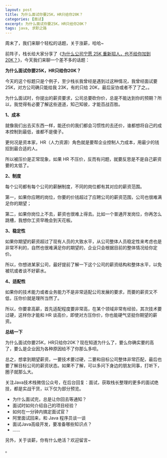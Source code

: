 ```yaml
---
layout: post
title: 为什么面试你要25K，HR只给你20K？
categories: [面试]
excerpt: 为什么面试你要25K，HR只给你20K？
tags: java, 求职之路
---
```

周末了，我们来聊个轻松的话题，关于涨薪，哈哈~

前阵子，栈长给大家分享了《[为什么公司宁愿 25K 重新招人，也不给你加到 20K？](https://mp.weixin.qq.com/s/LqLomUfxFQod0bGLZSERrg)》，今天我们来聊一个差不多的话题：

**为什么面试你要25K，HR只给你20K？**

今天的这个标题只是个例子，至少栈长我曾经是遇到过这种情况，我曾经面试要 25K，对方公司确只能给我 23K，有的只给 20K，最后妥协或者不了了之。。

为什么面试时，你提出的薪资要求，公司总要砍你价，总是不能达到你的预期？所以，我觉得有必要了解这些道道，知己知彼，才能百战百胜。

**1、成本**

就像我们出去买东西一样，能还价的我们都会习惯性的去还价，谁都想将自己的成本控制到最低，谁都不是傻子。

更何况是资本家，HR（人力资源）角色就是要帮企业控制人力成本，用最少的钱招到最合适的人。

所以被压价是正常现象，如果 HR 不压价，反而有问题，就要反思是不是自己薪资要的太低了。

**2、制度**

每个公司都有每个公司的薪酬制度，不同的岗位都有其对应的薪资范围。

第一，如果你应聘的岗位，你要的价钱超过了应聘公司的薪资范围，公司也很难满足你的期望；

第二，如果你岗位上不去，薪资也很难上得去。比如一个普通开发岗位，你再怎么跳槽，我想你工资早晚会到天花板。

**3、稳定性**

如果你期望的薪资超过了现有人员的大致水平，从公司整体人员稳定性来考虑也是非常不利的，自然也很难满足你的期望的，企业只会根据目前的整体情况给你定价。

所以，你想进某家公司，最好提前了解一下这个公司的薪资结构和整体水平，以免被坑或者谈不好薪水。

**4、适配性**

如果你的技术能力或者业务能力不是非常适配公司发展的要求，而要的薪资又不低，压你价就是理所当然了。

所以，你要拿高薪，首先适配程度要非常高，在某个领域非常有经验，其次技术要过硬，这样你才能和 HR 谈高价，即使对方压你价，你也能硬气坚挺你期望的薪资。

**总结一下**

为什么面试你要25K，HR只给你20K？现在知道为什么了，要么你确实要的高了，要么是企业因为各种原因给不了你那么多呗。

总之，想拿到期望薪资，一要技术要过硬，二要和目标公司整体非常匹配，最后也要了解目标公司的薪资状态。如果不了解，可以多问下身边的朋友同事，打听下，圈子就那么大。

关注Java技术栈微信公众号，在后台回复：面试，获取栈长整理的更多的面试绝技，都是实战干货，以下仅为部分预览。

- 为什么面试完，总是让你回去等通知？
- 面试时如何介绍自己的项目经验？
- 如何在一分钟内搞定面试官？
- 阿里面试回来，和 Java 程序员谈一谈
- 面试Java高级开发，要准备哪些知识点？
- ……

另外，关于谈薪，你有什么绝活？欢迎留言~

。


